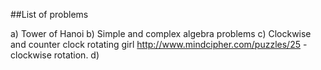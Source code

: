 ##List of problems 

a) Tower of Hanoi 
b) Simple and complex algebra problems 
c) Clockwise and counter clock rotating girl http://www.mindcipher.com/puzzles/25 - clockwise rotation. 
d) 

